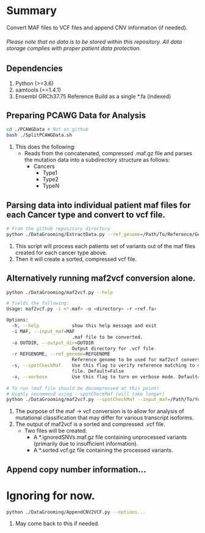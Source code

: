 # Summary

Convert MAF files to VCF files and append CNV information (if needed).

###### Please note that no data is to be stored within this repository. All data storage complies with proper patient data protection.

## Dependencies
1. Python (>=3.6)
2. samtools (==1.4.1)
3. Ensembl GRCh37.75 Reference Build as a single *.fa (indexed)

## Preparing PCAWG Data for Analysis
```bash
cd ./PCAWGData # Not on github
bash ./SplitPCAWGData.sh
```
1. This does the following:
   - Reads from the concatenated, compressed .maf.gz file and parses the mutation data into a 
   subdirectory structure as follows:
     - Cancers
       - Type1
       - Type2
       - TypeN
       
## Parsing data into individual patient maf files for each Cancer type and convert to vcf file.
```bash
# From the github repository directory
python ./DataGrooming/ExtractData.py --ref_genome=/Path/To/Reference/Genome/Reference.fa
```
1. This script will process each patients set of variants out of the maf files created for each cancer type above.
2. Then it will create a sorted, compressed vcf file.

## Alternatively running maf2vcf conversion alone.
```bash
python ./DataGrooming/maf2vcf.py --help

# Yields the following:
Usage: maf2vcf.py -i <*.maf> -o <directory> -r <ref.fa>

Options:
  -h, --help            show this help message and exit
  -i MAF, --input_maf=MAF
                        .maf file to be converted.
  -o OUTDIR, --output_dir=OUTDIR
                        Output directory for .vcf file
  -r REFGENOME, --ref_genome=REFGENOME
                        Reference genome to be used for maf2vcf conversion.
  -s, --spotCheckMaf    Use this flag to verify reference matching to maf
                        file. Default=False
  -v, --verbose         Use this flag to turn on verbose mode. Default=False
  
# To run (maf file should be decompressed at this point)
# Highly recommend using --spotCheckMaf (will take longer)
python ./DataGrooming/maf2vcf.py --spotCheckMaf --input_maf=/Path/To/Your/PCAWG/maf/file.maf --output_dir=/Your/Output/Dir/ --ref_genome=/Reference/Ref.fa
```
1. The purpose of the maf -> vcf conversion is to allow for analysis of mutational classification that may differ for various transcript isoforms.
2. The output of maf2vcf is a sorted and compressed .vcf file.
   - Two files will be created.
     - A *.ignoredSNVs.maf.gz file containing unprocessed variants (primarily due to insufficient information).
     - A *.sorted.vcf.gz file containing the processed variants.
     
     
## Append copy number information...
# Ignoring for now.
```bash
python ./DataGrooming/AppendCNV2VCF.py --options...
```
1. May come back to this if needed.